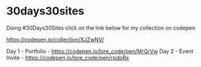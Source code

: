 # 30days30sites
Doing #30Days30Sites click on the link below for my collection on codepen

https://codepen.io/collection/XJZwNV/

Day 1 - Portfolio - https://codepen.io/lore_code/pen/MrQrVw
Day 2 - Event Invite - https://codepen.io/lore_code/pen/rpdoRx


